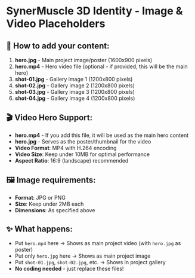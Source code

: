 # SynerMuscle 3D Identity - Image & Video Placeholders

## 📁 **How to add your content:**

1. **hero.jpg** - Main project image/poster (1600x900 pixels)
2. **hero.mp4** - Hero video file (optional - if provided, this will be the main hero)
3. **shot-01.jpg** - Gallery image 1 (1200x800 pixels)
4. **shot-02.jpg** - Gallery image 2 (1200x800 pixels)
5. **shot-03.jpg** - Gallery image 3 (1200x800 pixels)
6. **shot-04.jpg** - Gallery image 4 (1200x800 pixels)

## 🎬 **Video Hero Support:**

- **hero.mp4** - If you add this file, it will be used as the main hero content
- **hero.jpg** - Serves as the poster/thumbnail for the video
- **Video Format**: MP4 with H.264 encoding
- **Video Size**: Keep under 10MB for optimal performance
- **Aspect Ratio**: 16:9 (landscape) recommended

## 🖼️ **Image requirements:**
- **Format**: JPG or PNG
- **Size**: Keep under 2MB each
- **Dimensions**: As specified above

## ✨ **What happens:**
- Put `hero.mp4` here → Shows as main project video (with `hero.jpg` as poster)
- Put only `hero.jpg` here → Shows as main project image
- Put `shot-01.jpg`, `shot-02.jpg`, etc. → Shows in project gallery
- **No coding needed** - just replace these files!
